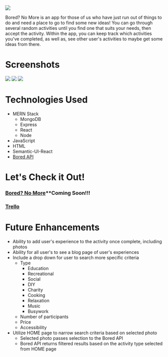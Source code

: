 <img src="https://i.imgur.com/94MZOzLm.png">

Bored? No More is an app for those of us who have just run out of things to do and need a place to go to find some new ideas!  You can go through several random activities until you find one that suits your needs, then accept the activity.  Within the app, you can keep track which activities you've completed, as well as, see other user's activities to maybe get some ideas from there.

# Screenshots

<img src="https://i.imgur.com/bzQYXWql.png">
<img src="https://i.imgur.com/0a2s7sFl.png">
<img src="https://i.imgur.com/H6HbIM2l.png">


# Technologies Used

- MERN Stack
    - MongoDB
    - Express
    - React
    - Node
- JavaScript
- HTML
- Semantic-UI-React
- [Bored API](https://www.boredapi.com/documentation)

# Let's Check it Out!

### [Bored? No More]()**Coming Soon!!!
### [Trello](https://trello.com/b/SkgrdA7H/project-3)

# Future Enhancements

- Ability to add user's experience to the activity once complete, including photos
- Ability for all user's to see a blog page of user's experiences
- Include a drop down for user to search more specific criteria
    - Type
        - Education
        - Recreational
        - Social
        - DIY
        - Charity
        - Cooking
        - Relaxation
        - Music
        - Busywork
    - Number of participants
    - Price
    - Accessibility
- Utilize HOME page to narrow search criteria based on selected photo
    - Selected photo passes selection to the Bored API
    - Bored API returns filtered results based on the activity type selected from HOME page